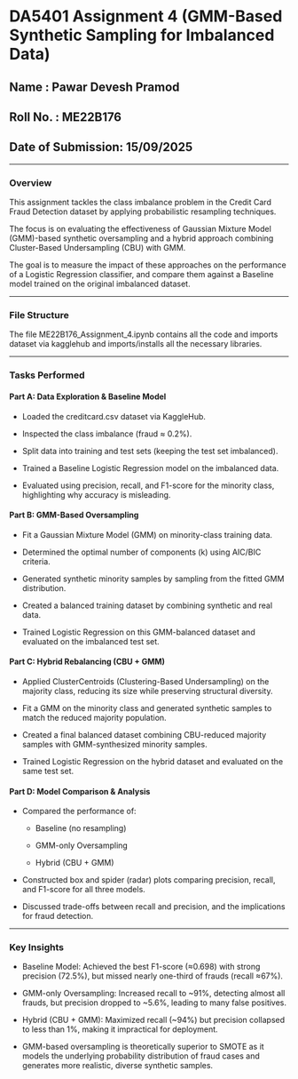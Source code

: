 # DA5401 Assignment 4 (GMM-Based Synthetic Sampling for Imbalanced Data)

## Name : Pawar Devesh Pramod
## Roll No. : ME22B176
## Date of Submission: 15/09/2025

---

### Overview
This assignment tackles the class imbalance problem in the Credit Card Fraud Detection dataset by applying probabilistic resampling techniques.

The focus is on evaluating the effectiveness of Gaussian Mixture Model (GMM)-based synthetic oversampling and a hybrid approach combining Cluster-Based Undersampling (CBU) with GMM.

The goal is to measure the impact of these approaches on the performance of a Logistic Regression classifier, and compare them against a Baseline model trained on the original imbalanced dataset.

---

### File Structure
The file ME22B176_Assignment_4.ipynb contains all the code and imports dataset via kagglehub and imports/installs all the necessary libraries.

---

### Tasks Performed
#### Part A: Data Exploration & Baseline Model

-   Loaded the creditcard.csv dataset via KaggleHub.

-   Inspected the class imbalance (fraud ≈ 0.2%).

-   Split data into training and test sets (keeping the test set imbalanced).

-   Trained a Baseline Logistic Regression model on the imbalanced data.

-   Evaluated using precision, recall, and F1-score for the minority class, highlighting why accuracy is misleading.

#### Part B: GMM-Based Oversampling

-   Fit a Gaussian Mixture Model (GMM) on minority-class training data.

-   Determined the optimal number of components (k) using AIC/BIC criteria.

-   Generated synthetic minority samples by sampling from the fitted GMM distribution.

-   Created a balanced training dataset by combining synthetic and real data.

-   Trained Logistic Regression on this GMM-balanced dataset and evaluated on the imbalanced test set.

#### Part C: Hybrid Rebalancing (CBU + GMM)

-   Applied ClusterCentroids (Clustering-Based Undersampling) on the majority class, reducing its size while preserving structural diversity.

-   Fit a GMM on the minority class and generated synthetic samples to match the reduced majority population.

-   Created a final balanced dataset combining CBU-reduced majority samples with GMM-synthesized minority samples.

-   Trained Logistic Regression on the hybrid dataset and evaluated on the same test set.

#### Part D: Model Comparison & Analysis

-   Compared the performance of:

    -   Baseline (no resampling)

    -   GMM-only Oversampling

    -   Hybrid (CBU + GMM)

-   Constructed box and spider (radar) plots comparing precision, recall, and F1-score for all three models.

-   Discussed trade-offs between recall and precision, and the implications for fraud detection.

---

### Key Insights

- Baseline Model: Achieved the best F1-score (≈0.698) with strong precision (72.5%), but missed nearly one-third of frauds (recall ≈67%).

- GMM-only Oversampling: Increased recall to ~91%, detecting almost all frauds, but precision dropped to ~5.6%, leading to many false positives.

- Hybrid (CBU + GMM): Maximized recall (~94%) but precision collapsed to less than 1%, making it impractical for deployment.

- GMM-based oversampling is theoretically superior to SMOTE as it models the underlying probability distribution of fraud cases and generates more realistic, diverse synthetic samples.

